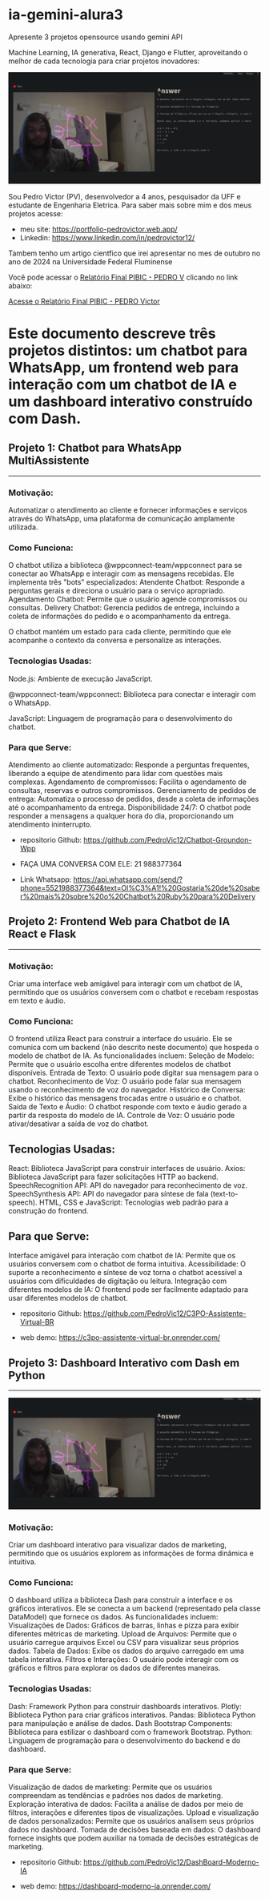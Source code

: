 # ia-gemini-alura3
 Apresente 3 projetos opensource usando gemini API

 Machine Learning, IA generativa, React, Django e Flutter, aproveitando o melhor de cada tecnologia para criar projetos inovadores:
 


<picture>
  <source media="(prefers-color-scheme: dark)" srcset="https://user-images.githubusercontent.com/25423296/163456776-7f95b81a-f1ed-45f7-b7ab-8fa810d529fa.png">
    <img alt="Shows an illustrated sun in light mode and a moon with stars in dark mode." src="https://raw.githubusercontent.com/PedroVic12/ia-gemini-alura3/main/assets/gesture_control_jarvis.png">

  
</picture>





Sou Pedro Victor (PV), desenvolvedor a 4 anos, pesquisador da UFF e estudante de Engenharia Eletrica. Para saber mais sobre mim e dos meus projetos acesse:

- meu site: https://portfolio-pedrovictor.web.app/
- Linkedin: https://www.linkedin.com/in/pedrovictor12/

Tambem tenho um artigo cientfico que irei apresentar no mes de outubro no ano de 2024 na Universidade Federal Fluminense

Você pode acessar o [Relatório Final PIBIC - PEDRO V](https://raw.githubusercontent.com/PedroVic12/ia-gemini-alura3/main/Relat%C3%B3rio%20Final%20PIBIC%20-%20PEDRO%20V.pdf) clicando no link abaixo:

<a href="https://raw.githubusercontent.com/PedroVic12/ia-gemini-alura3/main/Relat%C3%B3rio%20Final%20PIBIC%20-%20PEDRO%20V.pdf" target="_blank">Acesse o Relatório Final PIBIC - PEDRO Victor</a>

# Este documento descreve três projetos distintos: um chatbot para WhatsApp, um frontend web para interação com um chatbot de IA e um dashboard interativo construído com Dash.


## Projeto 1: Chatbot para WhatsApp MultiAssistente
---

### Motivação:
Automatizar o atendimento ao cliente e fornecer informações e serviços através do WhatsApp, uma plataforma de comunicação amplamente utilizada.

### Como Funciona:
O chatbot utiliza a biblioteca @wppconnect-team/wppconnect para se conectar ao WhatsApp e interagir com as mensagens recebidas. Ele implementa três "bots" especializados:
Atendente Chatbot: Responde a perguntas gerais e direciona o usuário para o serviço apropriado.
Agendamento Chatbot: Permite que o usuário agende compromissos ou consultas.
Delivery Chatbot: Gerencia pedidos de entrega, incluindo a coleta de informações do pedido e o acompanhamento da entrega.

O chatbot mantém um estado para cada cliente, permitindo que ele acompanhe o contexto da conversa e personalize as interações.

### Tecnologias Usadas:
Node.js: Ambiente de execução JavaScript.

@wppconnect-team/wppconnect: Biblioteca para conectar e interagir com o WhatsApp.

JavaScript: Linguagem de programação para o desenvolvimento do chatbot.

### Para que Serve:
Atendimento ao cliente automatizado: Responde a perguntas frequentes, liberando a equipe de atendimento para lidar com questões mais complexas.
Agendamento de compromissos: Facilita o agendamento de consultas, reservas e outros compromissos.
Gerenciamento de pedidos de entrega: Automatiza o processo de pedidos, desde a coleta de informações até o acompanhamento da entrega.
Disponibilidade 24/7: O chatbot pode responder a mensagens a qualquer hora do dia, proporcionando um atendimento ininterrupto.

- repositorio Github: https://github.com/PedroVic12/Chatbot-Groundon-Wpp

- FAÇA UMA CONVERSA COM ELE: 21 988377364


- Link Whatsapp: https://api.whatsapp.com/send/?phone=5521988377364&text=Ol%C3%A1!%20Gostaria%20de%20saber%20mais%20sobre%20o%20Chatbot%20Ruby%20para%20Delivery

## Projeto 2: Frontend Web para Chatbot de IA React e Flask
---

### Motivação:
Criar uma interface web amigável para interagir com um chatbot de IA, permitindo que os usuários conversem com o chatbot e recebam respostas em texto e áudio.

### Como Funciona:
O frontend utiliza React para construir a interface do usuário. Ele se comunica com um backend (não descrito neste documento) que hospeda o modelo de chatbot de IA. As funcionalidades incluem:
Seleção de Modelo: Permite que o usuário escolha entre diferentes modelos de chatbot disponíveis.
Entrada de Texto: O usuário pode digitar sua mensagem para o chatbot.
Reconhecimento de Voz: O usuário pode falar sua mensagem usando o reconhecimento de voz do navegador.
Histórico de Conversa: Exibe o histórico das mensagens trocadas entre o usuário e o chatbot.
Saída de Texto e Áudio: O chatbot responde com texto e áudio gerado a partir da resposta do modelo de IA.
Controle de Voz: O usuário pode ativar/desativar a saída de voz do chatbot.

## Tecnologias Usadas:
React: Biblioteca JavaScript para construir interfaces de usuário.
Axios: Biblioteca JavaScript para fazer solicitações HTTP ao backend.
SpeechRecognition API: API do navegador para reconhecimento de voz.
SpeechSynthesis API: API do navegador para síntese de fala (text-to-speech).
HTML, CSS e JavaScript: Tecnologias web padrão para a construção do frontend.

## Para que Serve:
Interface amigável para interação com chatbot de IA: Permite que os usuários conversem com o chatbot de forma intuitiva.
Acessibilidade: O suporte a reconhecimento e síntese de voz torna o chatbot acessível a usuários com dificuldades de digitação ou leitura.
Integração com diferentes modelos de IA: O frontend pode ser facilmente adaptado para usar diferentes modelos de chatbot.

- repositorio Github: https://github.com/PedroVic12/C3PO-Assistente-Virtual-BR

- web demo: https://c3po-assistente-virtual-br.onrender.com/


## Projeto 3: Dashboard Interativo com Dash em Python  
---


<picture>
  <img alt="Shows an illustrated sun in light mode and a moon with stars in dark mode." src="https://raw.githubusercontent.com/PedroVic12/ia-gemini-alura3/main/assets/gesture_control_jarvis.png">
</picture>


### Motivação:
Criar um dashboard interativo para visualizar dados de marketing, permitindo que os usuários explorem as informações de forma dinâmica e intuitiva.

###  Como Funciona:
O dashboard utiliza a biblioteca Dash para construir a interface e os gráficos interativos. Ele se conecta a um backend (representado pela classe DataModel) que fornece os dados. As funcionalidades incluem:
Visualizações de Dados: Gráficos de barras, linhas e pizza para exibir diferentes métricas de marketing.
Upload de Arquivos: Permite que o usuário carregue arquivos Excel ou CSV para visualizar seus próprios dados.
Tabela de Dados: Exibe os dados do arquivo carregado em uma tabela interativa.
Filtros e Interações: O usuário pode interagir com os gráficos e filtros para explorar os dados de diferentes maneiras.

### Tecnologias Usadas:
Dash: Framework Python para construir dashboards interativos.
Plotly: Biblioteca Python para criar gráficos interativos.
Pandas: Biblioteca Python para manipulação e análise de dados.
Dash Bootstrap Components: Biblioteca para estilizar o dashboard com o framework Bootstrap.
Python: Linguagem de programação para o desenvolvimento do backend e do dashboard.

### Para que Serve:
Visualização de dados de marketing: Permite que os usuários compreendam as tendências e padrões nos dados de marketing.
Exploração interativa de dados: Facilita a análise de dados por meio de filtros, interações e diferentes tipos de visualizações.
Upload e visualização de dados personalizados: Permite que os usuários analisem seus próprios dados no dashboard.
Tomada de decisões baseada em dados: O dashboard fornece insights que podem auxiliar na tomada de decisões estratégicas de marketing.

- repositorio Github: https://github.com/PedroVic12/DashBoard-Moderno-IA

- web demo: https://dashboard-moderno-ia.onrender.com/

